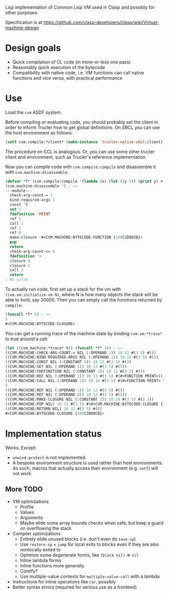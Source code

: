 Lisp implementation of Common Lisp VM used in Clasp and possibly for other purposes.

Specification is at https://github.com/clasp-developers/clasp/wiki/Virtual-machine-design

# Design goals

* Quick compilation of CL code (in more-or-less one pass)
* Reasonably quick execution of the bytecode
* Compatibility with native code, i.e. VM functions can call native functions and vice versa, with practical performance

# Use

Load the `cvm` ASDF system.

Before compiling or evaluating code, you should probably set the client in order to inform Trucler how to get global definitions. On SBCL you can use the host environment as follows:

```lisp
(setf cvm.compile:*client* (make-instance 'trucler-native-sbcl:client))
```

The procedure on CCL is analogous. Or, you can use some other trucler client and environment, such as Trucler's reference implementation.

Now you can compile code with `cvm.compile:compile` and disassemble it with `cvm.machine:disassemble`:

```lisp
(defvar *f* (cvm.compile:compile '(lambda (x) (let ((y 5)) (print y) #'(lambda () (+ y x))))))
(cvm.machine:disassemble *) ; =>
---module---
  check-arg-count-= 1
  bind-required-args 1
  const '5
  set 1
  fdefinition 'PRINT
  ref 1
  call 1
  ref 1
  ref 0
  make-closure '#<CVM.MACHINE:BYTECODE-FUNCTION {100C2D803B}>
  pop
  return
  check-arg-count-<= 0
  fdefinition '+
  closure 0
  closure 1
  call 2
  return
; No value
```

To actually run code, first set up a stack for the vm with `(cvm.vm:initialize-vm N)`, where N is how many objects the stack will be able to hold, say 20000. Then you can simply call the functions returned by `compile`:

```lisp
(funcall *f* 5) ; =>
5
#<CVM.MACHINE:BYTECODE-CLOSURE>
```

You can get a running trace of the machine state by binding `cvm.vm:*trace*` to true around a call:

```lisp
(let ((cvm.machine:*trace* t)) (funcall *f* 3)) ; =>
((CVM.MACHINE:CHECK-ARG-COUNT-= NIL (:OPERAND 1)) 10 12 #(3 5) #())
((CVM.MACHINE:BIND-REQUIRED-ARGS NIL (:OPERAND 1)) 10 12 #(3 5) #())
((CVM.MACHINE:CONST NIL (:CONSTANT 0)) 10 12 #(3 5) #())
((CVM.MACHINE:SET NIL (:OPERAND 1)) 10 13 #(3 5) #(5))
((CVM.MACHINE:FDEFINITION NIL (:CONSTANT 1)) 10 12 #(3 5) #())
((CVM.MACHINE:REF NIL (:OPERAND 1)) 10 13 #(3 5) #(#<FUNCTION PRINT>))
((CVM.MACHINE:CALL NIL (:OPERAND 1)) 10 14 #(3 5) #(#<FUNCTION PRINT> 5))
5
((CVM.MACHINE:REF NIL (:OPERAND 1)) 10 12 #(3 5) #())
((CVM.MACHINE:REF NIL (:OPERAND 0)) 10 13 #(3 5) #(5))
((CVM.MACHINE:MAKE-CLOSURE NIL (:CONSTANT 3)) 10 14 #(3 5) #(5 3))
((CVM.MACHINE:POP NIL) 10 13 #(3 5) #(#<CVM.MACHINE:BYTECODE-CLOSURE {100C2D80CB}>))
((CVM.MACHINE:RETURN NIL) 10 12 #(3 5) #())
#<CVM.MACHINE:BYTECODE-CLOSURE {100C2D80CB}>
```

# Implementation status

Works. Except:

* `unwind-protect` is not implemented.
* A bespoke environment structure is used rather than host environments. As such, macros that actually access their environment (e.g. `setf`) will not work.

## More TODO

* VM optimizations
  * Profile
  * Values
  * Arguments
  * Maybe elide some array bounds checks when safe, but keep a guard on overflowing the stack
* Compiler optimizations
  * Entirely elide unused blocks (i.e. don't even do `save-sp`)
  * Use `restore-sp` + `jump` for local exits to blocks even if they are also nonlocally exited to
  * Optimize some degenerate forms, like `(block nil)` => `nil`
  * Inline lambda forms
  * Inline functions more generally
  * Contify?
  * Use multiple-value contexts for `multiple-value-call` with a lambda
* Instructions for inline operations like `car`, possibly
* Better syntax errors (required for serious use as a frontend)
